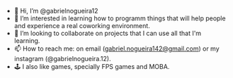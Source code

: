 - 👋 Hi, I’m @gabrielnogueira12
- 👀 I’m interested in learning how to programm things that will help people and experience a real coworking environment.
- 💞️ I’m looking to collaborate on projects that I can use all that I'm learning.
- 📫 How to reach me: on email (gabriel.nogueira142@gmail.com) or my instagram (@gabrielnogueira.12).
- 🕹️ I also like games, specially FPS games and MOBA.

<!---
gabrielnogueira12/gabrielnogueira12 is a ✨ special ✨ repository because its `README.md` (this file) appears on your GitHub profile.
You can click the Preview link to take a look at your changes.
--->
